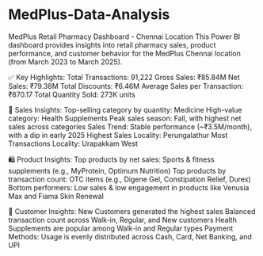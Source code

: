 # MedPlus-Data-Analysis
MedPlus Retail Pharmacy Dashboard - Chennai Location
This Power BI dashboard provides insights into retail pharmacy sales, product performance, and customer behavior for the MedPlus Chennai location (from March 2023 to March 2025).

✅ Key Highlights:
Total Transactions: 91,222
Gross Sales: ₹85.84M
Net Sales: ₹79.38M
Total Discounts: ₹6.46M
Average Sales per Transaction: ₹870.17
Total Quantity Sold: 273K units

📌 Sales Insights:
Top-selling category by quantity: Medicine
High-value category: Health Supplements
Peak sales season: Fall, with highest net sales across categories
Sales Trend: Stable performance (~₹3.5M/month), with a dip in early 2025
Highest Sales Locality: Perungalathur
Most Transactions Locality: Urapakkam West

🛍️ Product Insights:
Top products by net sales: Sports & fitness supplements (e.g., MyProtein, Optimum Nutrition)
Top products by transaction count: OTC items (e.g., Digene Gel, Constipation Relief, Durex)
Bottom performers: Low sales & low engagement in products like Venusia Max and Fiama Skin Renewal

👥 Customer Insights:
New Customers generated the highest sales
Balanced transaction count across Walk-in, Regular, and New customers
Health Supplements are popular among Walk-in and Regular types
Payment Methods: Usage is evenly distributed across Cash, Card, Net Banking, and UPI

